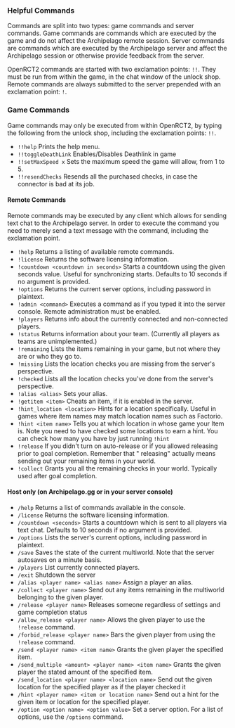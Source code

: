 ### Helpful Commands

Commands are split into two types: game commands and server commands. Game commands are commands which are executed
by the game and do not affect the Archipelago remote session. Server commands are commands which are executed by the
Archipelago server and affect the Archipelago session or otherwise provide feedback from the server.

OpenRCT2 commands are started with two exclamation points: `!!`. They must be run from within the game, in the chat window
of the unlock shop. Remote commands are always submitted to the server prepended with an exclamation point: `!`.

### Game Commands

Game commands may only be executed from within OpenRCT2, by typing the following from the unlock shop, including the 
exclamation points: `!!`.

- `!!help` Prints the help menu.
- `!!toggleDeathLink` Enables/Disables Deathlink in game
- `!!setMaxSpeed x` Sets the maximum speed the game will allow, from 1 to 5.
- `!!resendChecks` Resends all the purchased checks, in case the connector is bad at its job.

#### Remote Commands

Remote commands may be executed by any client which allows for sending text chat to the Archipelago server.
 In order to execute the command you need to merely send a text message with the command, including the exclamation point.

- `!help` Returns a listing of available remote commands.
- `!license` Returns the software licensing information.
- `!countdown <countdown in seconds>` Starts a countdown using the given seconds value. Useful for synchronizing starts.
  Defaults to 10 seconds if no argument is provided.
- `!options` Returns the current server options, including password in plaintext.
- `!admin <command>` Executes a command as if you typed it into the server console. Remote administration must be
  enabled.
- `!players` Returns info about the currently connected and non-connected players.
- `!status` Returns information about your team. (Currently all players as teams are unimplemented.)
- `!remaining` Lists the items remaining in your game, but not where they are or who they go to.
- `!missing` Lists the location checks you are missing from the server's perspective.
- `!checked` Lists all the location checks you've done from the server's perspective.
- `!alias <alias>` Sets your alias.
- `!getitem <item>` Cheats an item, if it is enabled in the server.
- `!hint_location <location>` Hints for a location specifically. Useful in games where item names may match location
  names such as Factorio.
- `!hint <item name>` Tells you at which location in whose game your Item is. Note you need to have checked some
  locations to earn a hint. You can check how many you have by just running `!hint`
- `!release` If you didn't turn on auto-release or if you allowed releasing prior to goal completion. Remember that "
  releasing" actually means sending out your remaining items in your world.
- `!collect` Grants you all the remaining checks in your world. Typically used after goal completion.

#### Host only (on Archipelago.gg or in your server console)

- `/help` Returns a list of commands available in the console.
- `/license` Returns the software licensing information.
- `/countdown <seconds>` Starts a countdown which is sent to all players via text chat. Defaults to 10 seconds if no
  argument is provided.
- `/options` Lists the server's current options, including password in plaintext.
- `/save` Saves the state of the current multiworld. Note that the server autosaves on a minute basis.
- `/players` List currently connected players.
- `/exit` Shutdown the server
- `/alias <player name> <alias name>` Assign a player an alias.
- `/collect <player name>` Send out any items remaining in the multiworld belonging to the given player.
- `/release <player name>` Releases someone regardless of settings and game completion status
- `/allow_release <player name>` Allows the given player to use the `!release` command.
- `/forbid_release <player name>` Bars the given player from using the `!release` command.
- `/send <player name> <item name>` Grants the given player the specified item.
- `/send_multiple <amount> <player name> <item name>` Grants the given player the stated amount of the specified item.
- `/send_location <player name> <location name>` Send out the given location for the specified player as if the player checked it
- `/hint <player name> <item or location name>` Send out a hint for the given item or location for the specified player.
- `/option <option name> <option value>` Set a server option. For a list of options, use the `/options` command.
